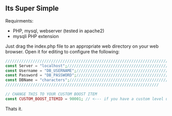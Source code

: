 ## Its Super Simple ##

Requirments:
* PHP, mysql, webserver (tested in apache2)
* mysqli PHP extension

Just drag the index.php file to an appropriate web directory on your web browser. Open it for editing to configure the following:

```php
///////////////////////////////////////////////////////////////////////////////////////
const Server = "localhost";////////////////////////////////////////////////////////  <--- set this to your db host
const Username = "DB_USERNAME";/////////////////////////////////////////////////  <--- set this to your db username
const Password = "DB_PASSWORD";//////////////////////////////////////////// <--- set this to your db password
const DBName = "characters";///////////////////////////////////////////  <--- set this to your character database name
///////////////////////////////////////////////////////////////////

// CHANGE THIS TO YOUR CUSTOM BOOST ITEM
const CUSTOM_BOOST_ITEMID = 90001; // <--- if you have a custom level up or boost item, you can set its itemid here
```
Thats it.
